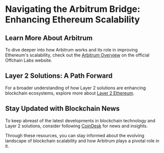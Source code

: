 # Navigating the Arbitrum Bridge: Enhancing Ethereum Scalability

## Learn More About Arbitrum

To dive deeper into how Arbitrum works and its role in improving Ethereum's scalability, check out the [Arbitrum Overview](https://offchainlabs.com/) on the official Offchain Labs website.

## Layer 2 Solutions: A Path Forward

For a broader understanding of how Layer 2 solutions are enhancing blockchain ecosystems, explore more about [Layer 2 Ethereum](https://ethereum.org/en/developers/docs/layer-2-scaling/).

## Stay Updated with Blockchain News

To keep abreast of the latest developments in blockchain technology and Layer 2 solutions, consider following [CoinDesk](https://www.coindesk.com/) for news and insights.

Through these resources, you can stay informed about the evolving landscape of blockchain scalability and how Arbitrum plays a pivotal role in it.
